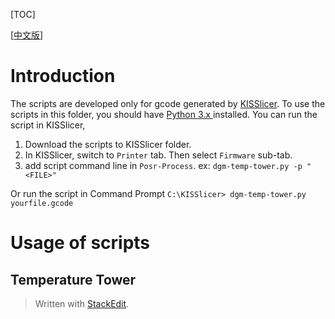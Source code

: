 [TOC]

[[中文版](./Readme_zh-TW.md)]

# Introduction
The scripts are developed only for gcode generated by [KISSlicer](http://www.kisslicer.com/). To use the scripts in this folder, you should have [Python 3.x ](https://www.python.org/downloads/) installed.
You can run the script in KISSlicer,
1. Download the scripts to KISSlicer folder.
2. In KISSlicer, switch to `Printer` tab. Then select `Firmware` sub-tab.
3. add script command line in `Posr-Process`. ex: `dgm-temp-tower.py -p "<FILE>"`

Or run the script in Command Prompt
`C:\KISSlicer> dgm-temp-tower.py yourfile.gcode`

# Usage of scripts
## Temperature Tower

> Written with [StackEdit](https://stackedit.io/).